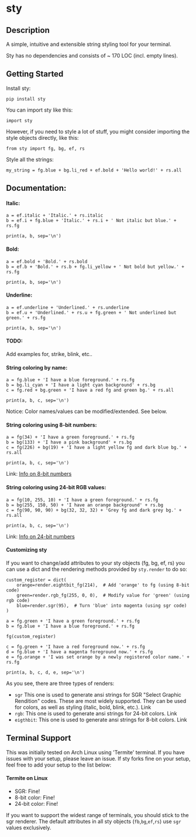 
# sty


## Description

A simple, intuitive and extensible string styling tool for your terminal.

Sty has no dependencies and consists of ~ 170 LOC (incl. empty lines).


## Getting Started

Install sty:

    pip install sty

You can import sty like this:
 
    import sty

However, if you need to style a lot of stuff, you might consider importing the 
style objects directly, like this:

    from sty import fg, bg, ef, rs

Style all the strings:

    my_string = fg.blue + bg.li_red + ef.bold + 'Hello world!' + rs.all
    
    
## Documentation:

#### Italic:


    a = ef.italic + 'Italic.' + rs.italic
    b = ef.i + fg.blue + 'Italic.' + rs.i + ' Not italic but blue.' + rs.fg

    print(a, b, sep='\n')


#### Bold:

    a = ef.bold + 'Bold.' + rs.bold
    b = ef.b + 'Bold.' + rs.b + fg.li_yellow + ' Not bold but yellow.' + rs.fg

    print(a, b, sep='\n')


#### Underline:

    a = ef.underline + 'Underlined.' + rs.underline
    b = ef.u + 'Underlined.' + rs.u + fg.green + ' Not underlined but green.' + rs.fg

    print(a, b, sep='\n')


#### TODO:

Add examples for, strike, blink, etc..


#### String coloring by name:

    a = fg.blue + 'I have a blue foreground.' + rs.fg
    b = bg.li_cyan + 'I have a light cyan background' + rs.bg
    c = fg.red + bg.green + 'I have a red fg and green bg.' + rs.all

    print(a, b, c, sep='\n')

Notice: Color names/values can be modified/extended. See below.


#### String coloring using 8-bit numbers:

    a = fg(34) + 'I have a green foreground.' + rs.fg
    b = bg(133) + 'I have a pink background' + rs.bg
    c = fg(226) + bg(19) + 'I have a light yellow fg and dark blue bg.' + rs.all

    print(a, b, c, sep='\n')
    
Link: [Info on 8-bit numbers](1)


#### String coloring using 24-bit RGB values:

    a = fg(10, 255, 10) + 'I have a green foreground.' + rs.fg
    b = bg(255, 150, 50) + 'I have an orange background' + rs.bg
    c = fg(90, 90, 90) + bg(32, 32, 32) + 'Grey fg and dark grey bg.' + rs.all

    print(a, b, c, sep='\n')

Link: [Info on 24-bit numbers](2)


#### Customizing sty

If you want to change/add attributes to your sty objects (fg, bg, ef, rs) you can use a dict and the rendering methods provided by `sty.render` to do so:

    custom_register = dict(
        orange=render.eightbit_fg(214),  # Add 'orange' to fg (using 8-bit code)
        green=render.rgb_fg(255, 0, 0),  # Modify value for 'green' (using rgb code)
        blue=render.sgr(95),  # Turn 'blue' into magenta (using sgr code)
    )

    a = fg.green + 'I have a green foreground.' + rs.fg
    b = fg.blue + 'I have a blue foreground.' + rs.fg

    fg(custom_register)

    c = fg.green + 'I have a red foreground now.' + rs.fg
    d = fg.blue + 'I have a magenta foreground now.' + rs.fg
    e = fg.orange + 'I was set orange by a newly registered color name.' + rs.fg

    print(a, b, c, d, e, sep='\n')

As you see, there are three types of renders:

* `sgr` This one is used to generate ansi strings for SGR "Select Graphic Rendition" codes. These are most widely supported. They can be used for colors, as well as styling (italic, bold, blink, etc.). Link
* `rgb`: This one is used to generate ansi strings for 24-bit colors. Link
* `eigthbit`: This one is used to generate ansi strings for 8-bit colors. Link

## Terminal Support

This was initially tested on Arch Linux using 'Termite' terminal. If you have issues with your setup, please leave an issue. If sty forks fine on your setup, feel free to add your setup to the list below:

#### Termite on Linux

* SGR: Fine!
* 8-bit color: Fine!
* 24-bit color: Fine!

If you want to support the widest range of terminals, you should stick to the sgr renderer. The default attributes in all sty objects (`fb`,`bg`,`ef`,`rs`) use `sgr` values exclusively.




[0]: https://en.wikipedia.org/wiki/ANSI_escape_code#SGR_(Select_Graphic_Rendition)_parameters

[1]: https://en.wikipedia.org/wiki/ANSI_escape_code#8-bit

[2]: https://en.wikipedia.org/wiki/ANSI_escape_code#24-bit
